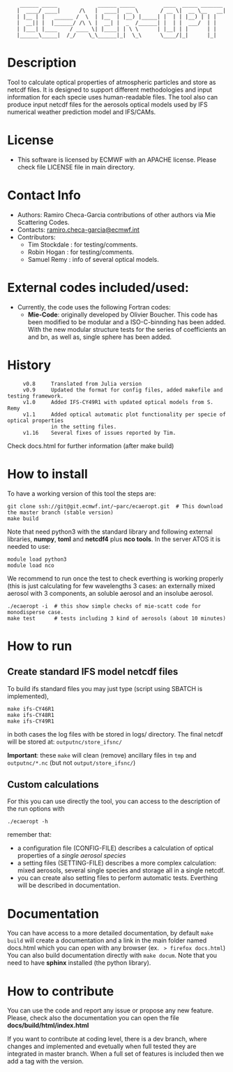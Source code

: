 

        ______ _____             ______ _____         ____  _____ _______   
       |  ____/ ____|      /\   |  ____|  __ \       / __ \|  __ \__   __|  
       | |__ | |   ______ /  \  | |__  | |__) |_____| |  | | |__) | | |     
       |  __|| |  |______/ /\ \ |  __| |  _  /______| |  | |  ___/  | |     
       | |___| |____    / ____ \| |____| | \ \      | |__| | |      | |     
       |______\_____|  /_/    \_\______|_|  \_\      \____/|_|      |_|      
     

# Description

Tool to calculate optical properties of atmospheric particles and store as netcdf files. It is designed to support different methodologies and input information for each specie uses human-readable files. The tool also can produce input netcdf files for the aerosols optical models used by IFS numerical weather prediction model and IFS/CAMs.

# License
  - This software is licensed by ECMWF with an APACHE license. Please check file LICENSE file in main directory.

# Contact Info

  - Authors:      Ramiro Checa-Garcia
                  contributions of other authors via Mie Scattering Codes.
  - Contacts:     ramiro.checa-garcia@ecmwf.int
  - Contributors:
      - Tim Stockdale : for testing/comments.
      - Robin Hogan   : for testing/comments.
      - Samuel Remy   : info of several optical models.

# External codes included/used:

  - Currently, the code uses the following Fortran codes:
    - **Mie-Code**: originally developed by Olivier Boucher. This code has been modified to be modular 
                and a ISO-C-binnding has been added. With the new modular structure tests for the 
                series of coefficients an and bn, as well as, single sphere has been added. 

# History

```
     v0.8     Translated from Julia version
     v0.9     Updated the format for config files, added makefile and testing framework.
     v1.0     Added IFS-CY49R1 with updated optical models from S. Remy
     v1.1     Added optical automatic plot functionality per specie of optical properties 
              in the setting files. 
     v1.16    Several fixes of issues reported by Tim.
```

  Check docs.html for further information (after make build)


# How to install

To have a working version of this tool the steps are:

```
git clone ssh://git@git.ecmwf.int/~parc/ecaeropt.git  # This download the master branch (stable version)
make build
```

Note that need python3 with the standard library and following external libraries, **numpy**, **toml** and **netcdf4** plus **nco tools**. In the server ATOS it is needed to use:
```
module load python3
module load nco
```

We recommend to run once the test to check everthing is working properly (this is just calculating for few wavelengths 3 cases: an externally mixed aerosol with 3 components, an soluble aerosol and an insolube aerosol.

```
./ecaeropt -i  # this show simple checks of mie-scatt code for monodisperse case.
make test      # tests including 3 kind of aerosols (about 10 minutes)
```

# How to run

## Create standard IFS model netcdf files

To build ifs standard files you may just type (script using SBATCH is implemented),

```
make ifs-CY46R1
make ifs-CY48R1
make ifs-CY49R1    
```

in both cases the log files with be stored in logs/ directory. The final netcdf will be stored at: `outputnc/store_ifsnc/`

**Important**: these `make` will clean (remove) ancillary files in `tmp` and `outputnc/*.nc` (but not `output/store_ifsnc/`)

## Custom calculations

For this you can use directly the tool, you can access to the description of the run options with

```
./ecaeropt -h 
```

remember that:

-  a configuration file (CONFIG-FILE) describes a calculation of optical properties of a *single aerosol species*
-  a setting files (SETTING-FILE) describes a more complex calculation: mixed aerosols, several single species and storage all in a single netcdf.
-  you can create also setting files to perform automatic tests. Everthing will be described in documentation.

# Documentation

You can have access to a more detailed documentation, by default `make build` will create a documentation and a link in the main folder named docs.html which you can open with any browser (ex. ` > firefox docs.html`)
You can also build documentation directly with `make docum`. Note that you need to have **sphinx** installed (the python library).

# How to contribute

You can use the code and report any issue or propose any new feature. Please, check also
the documentation you can open the file **docs/build/html/index.html**

If you want to contribute at coding level, there is a dev branch, where changes and implemented and evetually when full tested they are integrated in master branch. When a full set of features is included then we add a tag with the version. 


